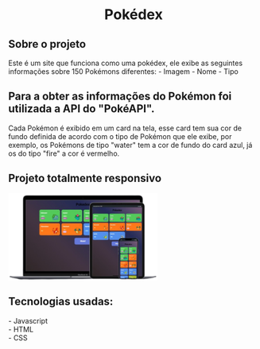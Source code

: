 <h1 align="center">
 Pokédex
</h1>


<h2>Sobre o projeto</h2>

<p>
Este é um site que funciona como uma pokédex, ele exibe as seguintes informações sobre 150 Pokémons diferentes:
- Imagem
- Nome
- Tipo
</p>
<h2>Para a obter as informações do Pokémon foi utilizada a API do "PokéAPI".</h2>

<p>Cada Pokémon é exibido em um card na tela, esse card tem sua cor de fundo definida de acordo com o tipo de Pokémon que ele exibe, por exemplo, os Pokémons de tipo "water" tem a cor de fundo do card azul, já os do tipo "fire" a cor é vermelho.</p>

## Projeto totalmente responsivo
<img src="assets/img/responsive.png" alt="dispositivos compativeis" align="center" style="width:300px; heigth: 300px;">

<h2>Tecnologias usadas:</h2>
<div>
- Javascript
 <br>
- HTML
  <br>
- CSS
</div>
